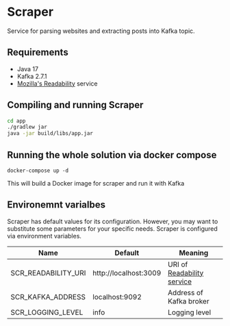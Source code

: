 # Scraper

Service for parsing websites and extracting posts into Kafka topic.

## Requirements

* Java 17
* Kafka 2.7.1
* [Mozilla's Readability](https://github.com/phpdocker-io/readability-js-server) service

## Compiling and running Scraper

```bash
cd app
./gradlew jar
java -jar build/libs/app.jar
```

## Running the whole solution via docker compose

`docker-compose up -d`

This will build a Docker image for scraper and run it with Kafka

## Environemnt varialbes

Scraper has default values for its configuration. However, you may want to substitute some parameters for your specific
needs. Scraper is configured via environment variables.

| Name                | Default               | Meaning                                                                             | 
|---------------------|-----------------------|-------------------------------------------------------------------------------------|
| SCR_READABILITY_URI | http://localhost:3009 | URI of [Readability service](https://github.com/phpdocker-io/readability-js-server) |
| SCR_KAFKA_ADDRESS   | localhost:9092        | Address of Kafka broker                                                             |
| SCR_LOGGING_LEVEL   | info                  | Logging level                                                                       |